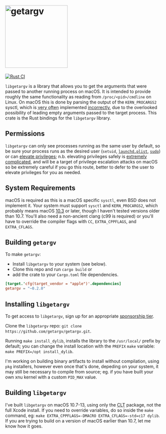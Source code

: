 <h1><img src="logo.svg" width="200" alt="getargv"></h1>

[![Rust CI](https://github.com/getargv/getargv.rs/actions/workflows/rust.yml/badge.svg)](https://github.com/getargv/getargv.rs/actions/workflows/rust.yml)

`libgetargv` is a library that allows you to get the arguments that were passed to another running process on macOS. It is intended to provide roughly the same functionality as reading from `/proc/<pid>/cmdline` on Linux. On macOS this is done by parsing the output of the `KERN_PROCARGS2` sysctl, which is <abbr title="always, in my observation">very often</abbr> implemented [incorrectly](https://getargv.narzt.cam/hallofshame.html), due to the overlooked possibility of leading empty arguments passed to the target process. This crate is the Rust bindings for the `libgetargv` library.

## Permissions

`libgetargv` can only see processes running as the same user by default, so be sure your process runs as the desired user (`setuid`, [`launchd.plist`](x-man-page://launchd.plist), [`sudo`](x-man-page://sudo)) or can [elevate privileges](https://developer.apple.com/library/archive/documentation/Security/Conceptual/SecureCodingGuide/Articles/AccessControl.html); n.b. elevating privileges safely is [extremely complicated](https://developer.apple.com/forums/thread/708765), and will be a target of privilege escalation attacks on macOS so be extremely careful if you go this route, better to defer to the user to elevate privileges for you as needed.

## System Requirements

macOS is required as this is a macOS specific `sysctl`, even BSD does not implement it. Your system must support `sysctl` and `KERN_PROCARGS2`, which probably means macOS [10.3](https://github.com/CamJN/xnu/blob/b52f6498893f78b034e2e00b86a3e146c3720649/bsd/sys/sysctl.h#L332) or later, though I haven't tested versions older than 10.7. You'll also need a non-ancient clang (c99 is required) or you'll have to override the compiler flags with `CC`, `EXTRA_CPPFLAGS`, and `EXTRA_CFLAGS`.

## Building `getargv`

To make `getargv`:

- Install `libgetargv` to your system (see below).
- Clone this repo and run `cargo build` or
- add the crate to your `Cargo.toml` file dependencies.

```toml
[target.'cfg(target_vendor = "apple")'.dependencies]
getargv = "~0.2.0"
```

## Installing `libgetargv`

To get access to `libgetargv`, sign up for an appropriate [sponsorship tier](https://github.com/sponsors/CamJN).

Clone the `libgetargv` repo: `git clone https://github.com/getargv/getargv.git`.

Running `make install_dylib`, installs the library to the `/usr/local/` prefix by default; you can change the install location with the `PREFIX` `make` variable: `make PREFIX=/opt install_dylib`.

I'm working on building binary artifacts to install without compilation, using `pkg` installers, however even once that's done, depeding on your system, it may still be necessary to compile from source; eg. if you have built your own xnu kernel with a custom `PID_MAX` value.

## Building `libgetargv`
I've built `libgetargv` on macOS 10.7-13, using only the <abbr title="Command Line Tools">CLT</abbr> package, not the full Xcode install. If you need to override variables, do so inside the `make` command, eg: `make EXTRA_CPPFLAGS=-DMACRO EXTRA_CFLAGS=-std=c17 dylib`. If you are trying to build on a version of macOS earlier than 10.7, let me know how it goes.
